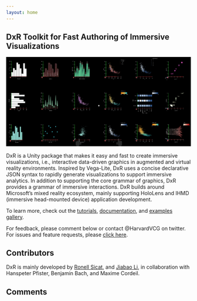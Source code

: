 ```yaml
---
layout: home
---
```


## DxR Toolkit for Fast Authoring of Immersive Visualizations

<img src="assets/img/gallery_overview.png" width="1000">

DxR is a Unity package that makes it easy and fast to create immersive visualizations, i.e., interactive data-driven graphics in augmented and virtual reality environments. Inspired by Vega-Lite, DxR uses a concise declarative JSON syntax to rapidly generate visualizations to support immersive analytics. In addition to supporting the core grammar of graphics, DxR provides a grammar of immersive interactions. DxR builds around Microsoft’s mixed reality ecosystem, mainly supporting HoloLens and IHMD (immersive head-mounted device) application development.

To learn more, check out the [tutorials](tutorials.html), [documentation](documentation.html), and [examples gallery](examples.html). 
<!-- You can also read our pre-publication paper for more detail. -->

For feedback, please comment below or contact @HarvardVCG on twitter. For issues and feature requests, please [click here](https://github.com/ronellsicat/DxR/issues?state=open).

<!--
# Examples

From a few lines of declarative JSON specification (left), DxR generates an interactive visualization in Unity (right) that can be used in AR/VR applications.

<img src="assets/img/example.png" width="800">

DxR makes it easy to add custom marks and channels to enable engaging visualization designs. In this example, a 3D paper plane is used as mark to visualize air flow.

<img src="assets/img/example_paperplane.png" width="800">
-->

## Contributors

DxR is mainly developed by [Ronell Sicat](www.ronellsicat.com), and [Jiabao Li](https://www.jiabaoli.org/), in collaboration with Hanspeter Pfister, Benjamin Bach, and Maxime Cordeil.

## Comments
